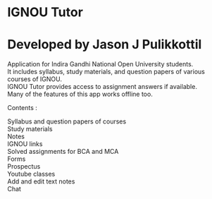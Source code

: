 # IGNOU Tutor
# Developed by Jason J Pulikkottil
Application for Indira Gandhi National Open University students.<br/>
It includes syllabus, study materials, and question papers of various courses of IGNOU.<br/>
IGNOU Tutor provides access to assignment answers if available.<br/>
Many of the features of this app works offline too.<br/>

Contents :  <br/>

Syllabus and question papers of courses<br/>
Study materials<br/>
Notes<br/>
IGNOU links<br/>
Solved assignments for BCA and MCA<br/>
Forms<br/>
Prospectus<br/>
Youtube classes<br/>
Add and edit text notes<br/>
Chat
